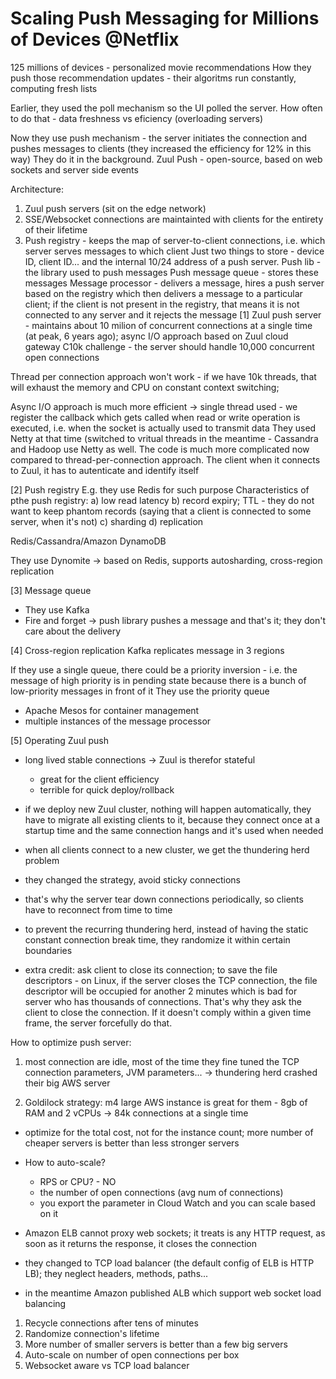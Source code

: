# Scaling Push Messaging for Millions of Devices @Netflix

125 millions of devices - personalized movie recommendations
How they push those recommendation updates - their algoritms run constantly, computing fresh lists

Earlier, they used the poll mechanism so the UI polled the server. How often to do that - data freshness vs eficiency (overloading servers)

Now they use push mechanism - the server initiates the connection and pushes messages to clients (they increased the efficiency for 12% in this way)
They do it in the background.
Zuul Push - open-source, based on web sockets and server side events

Architecture:

1. Zuul push servers (sit on the edge network)
2. SSE/Websocket connections are maintainted with clients for the entirety of their lifetime
3. Push registry - keeps the map of server-to-client connections, i.e. which server serves messages to which client
   Just two things to store - device ID, client ID... and the internal 10/24 address of a push server.
   Push lib - the library used to push messages
   Push message queue - stores these messages
   Message processor - delivers a message, hires a push server based on the registry which then delivers a message to a particular client; if the client is not present in the registry, that means it is not connected to any server and it rejects the message
   [1]
   Zuul push server - maintains about 10 milion of concurrent connections at a single time (at peak, 6 years ago); async I/O approach based on Zuul cloud gateway
   C10k challenge - the server should handle 10,000 concurrent open connections

Thread per connection approach won't work - if we have 10k threads, that will exhaust the memory and CPU on constant context switching;
[](images/thread_per_connection_vs_async_io.png)

Async I/O approach is much more efficient -> single thread used - we register the callback which gets called when read or write operation is executed, i.e. when the socket is actually used to transmit data
They used Netty at that time (switched to vritual threads in the meantime - Cassandra and Hadoop use Netty as well. The code is much more complicated now compared to thread-per-connection approach.
The client when it connects to Zuul, it has to autenticate and identify itself

[2] Push registry
E.g. they use Redis for such purpose
Characteristics of pthe push registry:
a) low read latency
b) record expiry; TTL - they do not want to keep phantom records (saying that a client is connected to some server, when it's not)
c) sharding
d) replication

Redis/Cassandra/Amazon DynamoDB

They use Dynomite -> based on Redis, supports autosharding, cross-region replication

[3] Message queue

- They use Kafka
- Fire and forget -> push library pushes a message and that's it; they don't care about the delivery

[4] Cross-region replication
Kafka replicates message in 3 regions

If they use a single queue, there could be a priority inversion - i.e. the message of high priority is in pending state because there is a bunch of low-priority messages in front of it
They use the priority queue

- Apache Mesos for container management
- multiple instances of the message processor

[5] Operating Zuul push

- long lived stable connections -> Zuul is therefor stateful

  - great for the client efficiency
  - terrible for quick deploy/rollback

- if we deploy new Zuul cluster, nothing will happen automatically, they have to migrate all existing clients to it, because they connect once at a startup time and the same connection hangs and it's used when needed
- when all clients connect to a new cluster, we get the thundering herd problem
- they changed the strategy, avoid sticky connections
- that's why the server tear down connections periodically, so clients have to reconnect from time to time
- to prevent the recurring thundering herd, instead of having the static constant connection break time, they randomize it within certain boundaries

- extra credit: ask client to close its connection; to save the file descriptors - on Linux, if the server closes the TCP connection, the file descriptor will be occupied for another 2 minutes which is bad for server who has thousands of connections. That's why they ask the client to close the connection. If it doesn't comply within a given time frame, the server forcefully do that.

How to optimize push server:

1. most connection are idle, most of the time
   they fine tuned the TCP connection parameters, JVM parameters... -> thundering herd crashed their big AWS server

2. Goldilock strategy: m4 large AWS instance is great for them - 8gb of RAM and 2 vCPUs -> 84k connections at a single time

- optimize for the total cost, not for the instance count; more number of cheaper servers is better than less stronger servers

- How to auto-scale?
  - RPS or CPU? - NO
  - the number of open connections (avg num of connections)
  - you export the parameter in Cloud Watch and you can scale based on it
- Amazon ELB cannot proxy web sockets; it treats is any HTTP request, as soon as it returns the response, it closes the connection
- they changed to TCP load balancer (the default config of ELB is HTTP LB); they neglect headers, methods, paths...
- in the meantime Amazon published ALB which support web socket load balancing

1. Recycle connections after tens of minutes
2. Randomize connection's lifetime
3. More number of smaller servers is better than a few big servers
4. Auto-scale on number of open connections per box
5. Websocket aware vs TCP load balancer
